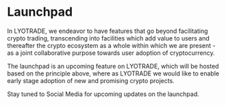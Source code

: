 # Launchpad

In LYOTRADE, we endeavor to have features that go beyond facilitating crypto trading, transcending into facilities which add value to users and thereafter the crypto ecosystem as a whole within which we are present - as a joint collaborative purpose towards user adoption of cryptocurrency.



The launchpad is an upcoming feature on LYOTRADE, which will be hosted based on the principle above, where as LYOTRADE we would like to enable early stage adoption of new and promising crypto projects.



Stay tuned to Social Media for upcoming updates on the launchpad.



